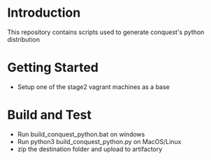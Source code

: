# Introduction 
This repository contains scripts used to generate conquest's python distribution

# Getting Started

- Setup one of the stage2 vagrant machines as a base

# Build and Test

- Run build_conquest_python.bat on windows
- Run python3 build_conquest_python.py on MacOS/Linux
- zip the destination folder and upload to artifactory
